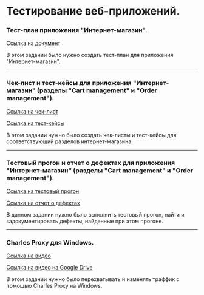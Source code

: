 # Тестирование веб-приложений.


### Тест-план приложения "Интернет-магазин".
[Ссылка на документ](https://docs.google.com/spreadsheets/d/1CCoHI9oucsJYGNEvq63fY73pzkVQnNNO915GFC16M8w/edit?usp=sharing)

В этом задании было нужно создать тест-план для приложения "Интернет-магазин".

---

### Чек-лист и тест-кейсы для приложения "Интернет-магазин" (разделы "Cart management" и "Order management").
[Ссылка на чек-лист](https://docs.google.com/spreadsheets/d/1FR73FH7xa3uoqTse9gBusu4tJ5L1X9Gko62JCt1heWw/edit?gid=1070524143#gid=1070524143)

[Ссылка на тест-кейсы](https://github.com/KaspianChi/Web/blob/main/Набор%20тест-кейсов%20Дмитрий%20Демчило.pdf)

В этом задании нужно было создать чек-листы и тест-кейсы для соответствующий разделов интернет-магазина.

---

### Тестовый прогон и отчет о дефектах для приложения "Интернет-магазин" (разделы "Cart management" и "Order management").
[Ссылка на тестовый прогон](https://github.com/KaspianChi/Web/blob/main/G9-Test%2Brun%2BDmitry%2BDemchilo.pdf)

[Ссылка на отчет о дефектах](https://github.com/KaspianChi/Web/blob/main/Report%20from%20Demchilo%20D.xlsx)

В данном задании нужно было выполнить тестовый прогон, найти и задокументировать дефекты, найденные при этом прогоне.

---

### Charles Proxy для Windows.
[Ссылка на видео](https://github.com/KaspianChi/Web/commit/1da4d100ea8e2cb075c4b932a40fafc31c4bbf4f)

[Ссылка на видео на Google Drive](https://drive.google.com/file/d/1TiW4n09uWFvnf-YgMW0i3ongJ0m_qbXy/view?usp=sharing)

В этом задании нужно было перехватывать и изменять траффик с помощью Charles Proxy на Windows.

